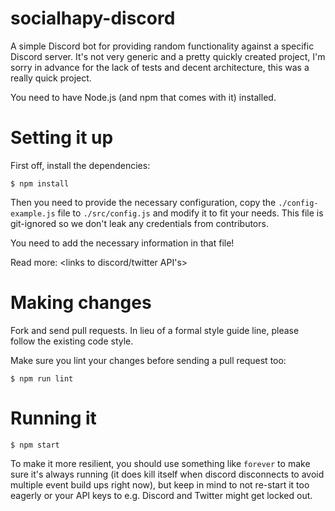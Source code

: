 # socialhapy-discord

A simple Discord bot for providing random functionality against a specific Discord
server. It's not very generic and a pretty quickly created project, I'm sorry in
advance for the lack of tests and decent architecture, this was a really quick
project.

You need to have Node.js (and npm that comes with it) installed.

# Setting it up

First off, install the dependencies:

```
$ npm install
```

Then you need to provide the necessary configuration, copy the `./config-example.js` file
to `./src/config.js` and modify it to fit your needs. This file is git-ignored so
we don't leak any credentials from contributors.

You need to add the necessary information in that file!

Read more:
<links to discord/twitter API's>

# Making changes

Fork and send pull requests. In lieu of a formal style guide line, please follow the existing code style.

Make sure you lint your changes before sending a pull request too:

```
$ npm run lint
```

# Running it

```
$ npm start
```

To make it more resilient, you should use something like `forever` to make sure
it's always running (it does kill itself when discord disconnects to avoid multiple
event build ups right now), but keep in mind to not re-start it too eagerly or your
API keys to e.g. Discord and Twitter might get locked out.
